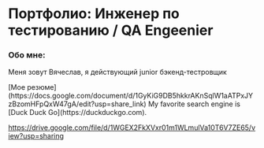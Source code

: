 <h1>Портфолио: Инженер по тестированию / QA Engeenier</h1>

<h3>Обо мне: </h3>
<p>Меня зовут Вячеслав, я действующий junior бэкенд-тестровщик</p> 
<p></p> 
[Мое резюме](https://docs.google.com/document/d/1GyKiG9DB5hkkrAKnSqlW1aATPxJYzBzomHFpQxW47gA/edit?usp=share_link)
My favorite search engine is [Duck Duck Go](https://duckduckgo.com).

<https://drive.google.com/file/d/1WGEX2FkXVxr01m1WLmulVa10T6V7ZE65/view?usp=sharing>
